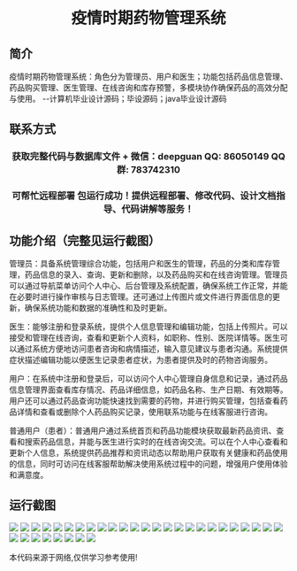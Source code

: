 <p><h1 align="center">疫情时期药物管理系统</h1></p>

## 简介
疫情时期药物管理系统：角色分为管理员、用户和医生；功能包括药品信息管理、药品购买管理、医生管理、在线咨询和库存预警，多模块协作确保药品的高效分配与使用。    --计算机毕业设计源码；毕设源码；java毕业设计源码


## 联系方式
<p><h3 align="center">获取完整代码与数据库文件 + 微信：deepguan QQ: 86050149 QQ群: 783742310</h3></p>
<p><h3 align="center">可帮忙远程部署 包运行成功！提供远程部署、修改代码、设计文档指导、代码讲解等服务！</h3></p>

## 功能介绍（完整见运行截图）
管理员：具备系统管理综合功能，包括用户和医生的管理，药品的分类和库存管理，药品信息的录入、查询、更新和删除，以及药品购买和在线咨询管理。管理员可以通过导航菜单访问个人中心、后台管理及系统配置，确保系统工作正常，并能在必要时进行操作审核与日志管理。还可通过上传图片或文件进行界面信息的更新，确保系统功能和数据的准确性和及时更新。

医生：能够注册和登录系统，提供个人信息管理和编辑功能，包括上传照片。可以接受和管理在线咨询，查看和更新个人资料，如职称、性别、医院详情等。医生可以通过系统方便地访问患者咨询和病情描述，输入意见建议与患者沟通。系统提供症状描述编辑功能以便医生记录患者症状，为患者提供及时的药物咨询服务。

用户：在系统中注册和登录后，可以访问个人中心管理自身信息和记录，通过药品信息管理界面查看库存情况、药品详细信息，如药品名称、生产日期、有效期等。用户还可以通过药品查询功能快速找到需要的药物，并进行购买管理，包括查看药品详情和查看或删除个人药品购买记录，使用联系功能与在线客服进行咨询。

普通用户（患者）：普通用户通过系统首页和药品功能模块获取最新药品资讯、查看和搜索药品信息，并能与医生进行实时的在线咨询交流。可以在个人中心查看和更新个人信息，系统提供药品推荐和资讯动态以帮助用户获取有关健康和药品使用的信息，同时可访问在线客服帮助解决使用系统过程中的问题，增强用户使用体验和满意度。


## 运行截图
![](img/001.jpg)
![](img/002.jpg)
![](img/003.jpg)
![](img/004.jpg)
![](img/005.jpg)
![](img/006.jpg)
![](img/007.jpg)
![](img/008.jpg)
![](img/009.jpg)
![](img/010.jpg)
![](img/011.jpg)
![](img/012.jpg)
![](img/013.jpg)
![](img/014.jpg)
![](img/015.jpg)
![](img/016.jpg)
![](img/017.jpg)
![](img/018.jpg)
![](img/019.jpg)
![](img/020.jpg)
![](img/021.jpg)
![](img/022.jpg)
![](img/023.jpg)
![](img/024.jpg)
![](img/025.jpg)
![](img/026.jpg)
![](img/027.jpg)
![](img/028.jpg)
![](img/029.jpg)
![](img/030.jpg)
![](img/031.jpg)
![](img/032.jpg)
![](img/033.jpg)

<p>本代码来源于网络,仅供学习参考使用!</p>

